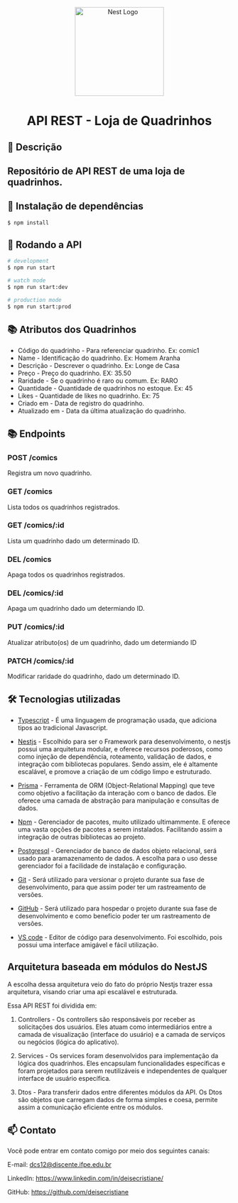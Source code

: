 <p align="center">
  <a target="blank"><img src="https://private-user-images.githubusercontent.com/81196756/251601171-c1436405-465b-46cd-bc0a-04a9cbbb0910.jpg?jwt=eyJhbGciOiJIUzI1NiIsInR5cCI6IkpXVCJ9.eyJrZXkiOiJrZXkxIiwiZXhwIjoxNjg4Njg4MTA2LCJuYmYiOjE2ODg2ODc4MDYsInBhdGgiOiIvODExOTY3NTYvMjUxNjAxMTcxLWMxNDM2NDA1LTQ2NWItNDZjZC1iYzBhLTA0YTljYmJiMDkxMC5qcGc_WC1BbXotQWxnb3JpdGhtPUFXUzQtSE1BQy1TSEEyNTYmWC1BbXotQ3JlZGVudGlhbD1BS0lBSVdOSllBWDRDU1ZFSDUzQSUyRjIwMjMwNzA2JTJGdXMtZWFzdC0xJTJGczMlMkZhd3M0X3JlcXVlc3QmWC1BbXotRGF0ZT0yMDIzMDcwNlQyMzU2NDZaJlgtQW16LUV4cGlyZXM9MzAwJlgtQW16LVNpZ25hdHVyZT0xMmNhN2VkOGM0NjJlMTA5Zjg0MDRjMWYxYzQ4ZDhkMmIzNmMwNzM0ZjNkN2ExNjBjMzk3YWQ2MjM4ZTQwNjQ2JlgtQW16LVNpZ25lZEhlYWRlcnM9aG9zdCZhY3Rvcl9pZD0wJmtleV9pZD0wJnJlcG9faWQ9MCJ9.QeW5pzA7F5Sb36GnZmWVfVhfuVn-4jbogVDn3olIJhY" width="200" alt="Nest Logo" /></a>
</p>

<h1 align="center">API REST - Loja de Quadrinhos</h1>

## 📝 Descrição

<h2> Repositório de API REST de uma loja de quadrinhos.
</h2>

## 🚀 Instalação de dependências

```bash
$ npm install
```

## 🚀 Rodando a API

```bash
# development
$ npm run start

# watch mode
$ npm run start:dev

# production mode
$ npm run start:prod
```



## 📚 Atributos dos Quadrinhos
* Código do quadrinho - Para referenciar quadrinho. Ex: comic1
* Name - Identificação do quadrinho. Ex: Homem Aranha
* Descrição - Descrever o quadrinho. Ex: Longe de Casa
* Preço - Preço do quadrinho. EX: 35.50
* Raridade - Se o quadrinho é raro ou comum. Ex: RARO
* Quantidade - Quantidade de quadrinhos no estoque. Ex: 45
* Likes - Quantidade de likes no quadrinho. Ex: 75
* Criado em - Data de registro do quadrinho.
* Atualizado em - Data da última atualização do quadrinho.

## 📚 Endpoints

### POST /comics
Registra um novo quadrinho.

### GET /comics 
Lista todos os quadrinhos registrados.

### GET /comics/:id
Lista um quadrinho dado um determinado ID.

### DEL /comics
Apaga todos os quadrinhos registrados.

### DEL /comics/:id
Apaga um quadrinho dado um determiando ID.

### PUT /comics/:id
Atualizar atributo(os) de um quadrinho, dado um determiando ID

### PATCH /comics/:id
Modificar raridade do quadrinho, dado um determinado ID.


## 🛠️ Tecnologias utilizadas

* [Typescript](https://www.typescriptlang.org/) - É uma linguagem de programação usada, que adiciona tipos ao tradicional Javascript.

* [Nestjs](https://nestjs.com/) - Escolhido para ser o Framework para desenvolvimento, o nestjs possui uma arquitetura modular, e oferece recursos poderosos, como como injeção de dependência, roteamento, validação de dados, e integração com bibliotecas populares. Sendo assim, ele é altamente escalável, e promove a criação de um código limpo e estruturado.

* [Prisma](https://www.prisma.io/) - Ferramenta de ORM (Object-Relational Mapping) que teve como objetivo a facilitação da interação com o banco de dados. Ele oferece uma camada de abstração para manipulação e consultas de dados.

* [Npm](https://www.npmjs.com/) - Gerenciador de pacotes, muito utilizado ultimammente. E oferece uma vasta opções de pacotes a serem instalados. Facilitando assim a integração de outras bibliotecas ao projeto.

* [Postgresql](https://www.postgresql.org/docs/) - Gerenciador de banco de dados objeto relacional, será usado para aramazenamento de dados. A escolha para o uso desse gerenciador foi a facilidade de instalação e configuração. 

* [Git](https://git-scm.com/doc) - Será utilizado para versionar o projeto durante sua fase de desenvolvimento, para que assim poder ter um rastreamento de versões.

* [GitHub](https://docs.github.com/pt) - Será utilizado para hospedar o projeto durante sua fase de desenvolvimento e como beneficio poder ter um rastreamento de versões.

* [VS code](https://code.visualstudio.com/) - Editor de código para desenvolvimento. Foi escolhido, pois possui uma interface amigável e fácil utilização.

## Arquitetura baseada em módulos do NestJS

A escolha dessa arquitetura veio do fato do próprio  Nestjs  trazer essa arquitetura, visando criar uma api escalável e estruturada.

Essa API REST foi dividida em:

1. Controllers - Os controllers são responsáveis por receber as solicitações dos usuários. Eles atuam como intermediários entre a camada de visualização (interface do usuário) e a camada de serviços ou negócios (lógica do aplicativo).
2. Services - Os services foram desenvolvidos para  implementação da lógica dos quadrinhos. Eles encapsulam funcionalidades específicas e foram  projetados para serem reutilizáveis e independentes de qualquer interface de usuário específica.

3. Dtos - Para transferir dados entre diferentes módulos da API. Os Dtos são objetos que carregam dados de forma simples e coesa, permite assim  a comunicação eficiente entre os módulos.


## 📫 Contato
Você pode entrar em contato comigo por meio dos seguintes canais:

E-mail: dcs12@discente.ifpe.edu.br

LinkedIn: https://www.linkedin.com/in/deisecristiane/

GitHub: https://github.com/deisecristiane


